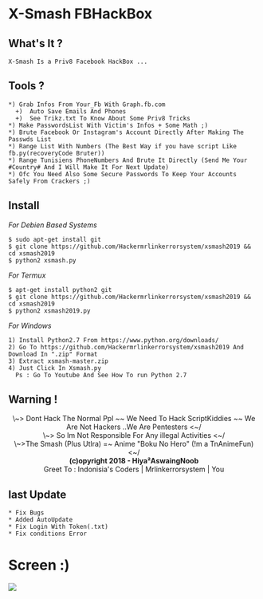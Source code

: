 # X-Smash FBHackBox
<!--Hello Again ^^!-->
**What's It ?**
----------

```
X-Smash Is a Priv8 Facebook HackBox ...
```
**Tools ?**
----------
```
*) Grab Infos From Your_Fb With Graph.fb.com
  +)  Auto Save Emails And Phones
  +)  See Trikz.txt To Know About Some Priv8 Tricks 
*) Make PasswordsList With Victim's Infos + Some Math ;)
*) Brute Facebook Or Instagram's Account Directly After Making The Passwds List
*) Range List With Numbers (The Best Way if you have script Like fb.py(recoveryCode Bruter))
*) Range Tunisiens PhoneNumbers And Brute It Directly (Send Me Your #Country# And I Will Make It For Next Update)
*) Ofc You Need Also Some Secure Passwords To Keep Your Accounts Safely From Crackers ;)
```
**Install**
----------
*For Debien Based Systems*
```
$ sudo apt-get install git
$ git clone https://github.com/Hackermrlinkerrorsystem/xsmash2019 && cd xsmash2019
$ python2 xsmash.py
```
*For Termux*
```
$ apt-get install python2 git
$ git clone https://github.com/Hackermrlinkerrorsystem/xsmash2019 && cd xsmash2019
$ python2 xsmash2019.py
```
*For Windows*
```
1) Install Python2.7 From https://www.python.org/downloads/
2) Go To https://github.com/Hackermrlinkerrorsystem/xsmash2019 And Download In ".zip" Format
3) Extract xsmash-master.zip 
4) Just Click In Xsmash.py 
  Ps : Go To Youtube And See How To run Python 2.7
```
**Warning !**
----------
<center> \~> Dont Hack The Normal Ppl ~~ We Need To Hack ScriptKiddies ~~ We Are Not Hackers ..We Are Pentesters <~/
<br> \~> So Im Not Responsible For Any illegal Activities <~/<br> \~>The Smash (Plus Utlra) =~ Anime "Boku No Hero" (!m a TnAnimeFun) <~/ <br>
<b>            (c)opyright 2018 - Hiya²AswaingNoob </b><br>            Greet To : Indonisia's Coders | Mrlinkerrorsystem | You<br>
</center>

**last Update**
----------
```
* Fix Bugs
* Added AutoUpdate
* Fix Login With Token(.txt)
* Fix conditions Error
```
# Screen :)
<img src='https://raw.githubusercontent.com/Hackermrlinkerrorsystem/xsmash2019/blob/master/Screenshot_2019-10-04-18-36-55-058_com.termux.png'>
